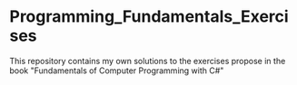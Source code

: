 # Programming_Fundamentals_Exercises
This repository contains my own solutions to the exercises propose in the book "Fundamentals of Computer Programming with C#"
